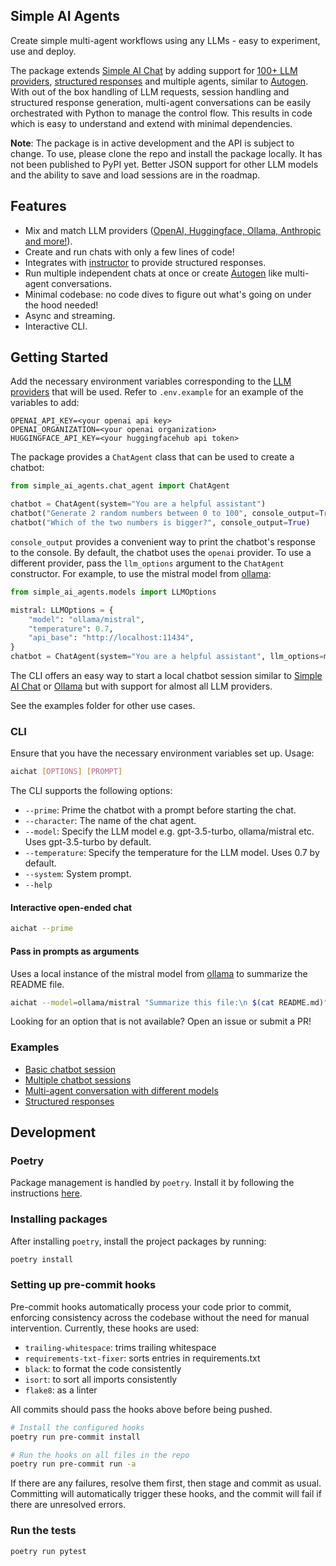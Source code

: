 ## Simple AI Agents

Create simple multi-agent workflows using any LLMs - easy to experiment, use and deploy.

The package extends [Simple AI Chat][simple-ai-chat] by adding support for [100+ LLM providers][litellm], [structured responses][instructor] and multiple agents, similar to [Autogen][autogen]. With out of the box handling of LLM requests, session handling and structured response generation, multi-agent conversations can be easily orchestrated with Python to manage the control flow. This results in code which is easy to understand and extend with minimal dependencies.

__Note__: The package is in active development and the API is subject to change. To use, please clone the repo and install the package locally. It has not been published to PyPI yet. Better JSON support for other LLM models and the ability to save and load sessions are in the roadmap.

## Features

- Mix and match LLM providers ([OpenAI, Huggingface, Ollama, Anthropic and more!][litellm]).
- Create and run chats with only a few lines of code!
- Integrates with [instructor][instructor] to provide structured responses.
- Run multiple independent chats at once or create [Autogen][autogen] like multi-agent conversations.
- Minimal codebase: no code dives to figure out what's going on under the hood needed!
- Async and streaming.
- Interactive CLI.

## Getting Started

Add the necessary environment variables corresponding to the [LLM providers](https://docs.litellm.ai/docs/providers) that will be used. Refer to `.env.example` for an example of the variables to add:

```
OPENAI_API_KEY=<your openai api key>
OPENAI_ORGANIZATION=<your openai organization>
HUGGINGFACE_API_KEY=<your huggingfacehub api token>
```

The package provides a `ChatAgent` class that can be used to create a chatbot:

```py
from simple_ai_agents.chat_agent import ChatAgent

chatbot = ChatAgent(system="You are a helpful assistant")
chatbot("Generate 2 random numbers between 0 to 100", console_output=True)
chatbot("Which of the two numbers is bigger?", console_output=True)
```

`console_output` provides a convenient way to print the chatbot's response to the console. By default, the chatbot uses the `openai` provider. To use a different provider, pass the `llm_options` argument to the `ChatAgent` constructor. For example, to use the mistral model from [ollama][ollama]:

```py
from simple_ai_agents.models import LLMOptions

mistral: LLMOptions = {
    "model": "ollama/mistral",
    "temperature": 0.7,
    "api_base": "http://localhost:11434",
}
chatbot = ChatAgent(system="You are a helpful assistant", llm_options=mistral)
```

The CLI offers an easy way to start a local chatbot session similar to [Simple AI Chat][simple-ai-chat] or [Ollama][ollama] but with support for almost all LLM providers.

See the examples folder for other use cases.

### CLI

Ensure that you have the necessary environment variables set up. Usage:

```sh
aichat [OPTIONS] [PROMPT]
```

The CLI supports the following options:
- `--prime`: Prime the chatbot with a prompt before starting the chat.
- `--character`: The name of the chat agent.
- `--model`: Specify the LLM model e.g. gpt-3.5-turbo, ollama/mistral etc. Uses gpt-3.5-turbo by default.
- `--temperature`: Specify the temperature for the LLM model. Uses 0.7 by default.
- `--system`: System prompt.
- `--help`

#### Interactive open-ended chat

```sh
aichat --prime
```

#### Pass in prompts as arguments

Uses a local instance of the mistral model from [ollama][ollama] to summarize the README file.

```sh
aichat --model=ollama/mistral "Summarize this file:\n $(cat README.md)"
```

Looking for an option that is not available? Open an issue or submit a PR!

### Examples

- [Basic chatbot session](examples/sessions.py)
- [Multiple chatbot sessions](examples/chatbot_session.py)
- [Multi-agent conversation with different models](examples/multiple_agents.py)
- [Structured responses](examples/structured_responses.py)

## Development

### Poetry

Package management is handled by `poetry`. Install it by following the instructions [here](https://python-poetry.org/docs/#installation).

### Installing packages

After installing `poetry`, install the project packages by running:

```bash
poetry install
```

### Setting up pre-commit hooks

Pre-commit hooks automatically process your code prior to commit, enforcing consistency across the codebase without the need for manual intervention. Currently, these hooks are used:

- `trailing-whitespace`: trims trailing whitespace
- `requirements-txt-fixer`: sorts entries in requirements.txt
- `black`: to format the code consistently
- `isort`: to sort all imports consistently
- `flake8`: as a linter

All commits should pass the hooks above before being pushed.

```bash
# Install the configured hooks
poetry run pre-commit install

# Run the hooks on all files in the repo
poetry run pre-commit run -a
```

If there are any failures, resolve them first, then stage and commit as usual. Committing will automatically trigger these hooks, and the commit will fail if there are unresolved errors.

### Run the tests

```bash
poetry run pytest
```

[simple-ai-chat]: https://github.com/minimaxir/simpleaichat
[litellm]: https://litellm.vercel.app/docs/providers
[instructor]: https://github.com/jxnl/instructor
[autogen]: https://github.com/microsoft/autogen
[ollama]: https://ollama.ai/
